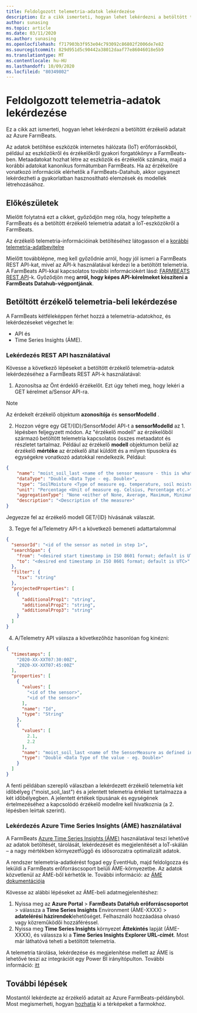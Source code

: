 ```yaml
---
title: Feldolgozott telemetria-adatok lekérdezése
description: Ez a cikk ismerteti, hogyan lehet lekérdezni a betöltött telemetria-információkat.
author: sunasing
ms.topic: article
ms.date: 03/11/2020
ms.author: sunasing
ms.openlocfilehash: f717903b3f953e04c793092c86802f2006de7e82
ms.sourcegitcommit: 829d951d5c90442a38012daaf77e86046018e5b9
ms.translationtype: MT
ms.contentlocale: hu-HU
ms.lasthandoff: 10/09/2020
ms.locfileid: "80349802"
---
```

# <a name="query-ingested-telemetry-data"></a>Feldolgozott telemetria-adatok lekérdezése

Ez a cikk azt ismerteti, hogyan lehet lekérdezni a betöltött érzékelő adatait az Azure FarmBeats.

Az adatok betöltése eszközök internetes hálózata (IoT) erőforrásokból, például az eszközökről és érzékelőkről gyakori forgatókönyv a FarmBeats-ben. Metaadatokat hozhat létre az eszközök és érzékelők számára, majd a korábbi adatokat kanonikus formátumban FarmBeats. Ha az érzékelőre vonatkozó információk elérhetők a FarmBeats-Datahub, akkor ugyanezt lekérdezheti a gyakorlatban hasznosítható elemzések és modellek létrehozásához.

## <a name="before-you-begin"></a>Előkészületek

Mielőtt folytatná ezt a cikket, győződjön meg róla, hogy telepítette a FarmBeats és a betöltött érzékelő telemetria adatait a IoT-eszközökről a FarmBeats.

Az érzékelő telemetria-információinak betöltéséhez látogasson el a [korábbi telemetria-adatbevitelre](ingest-historical-telemetry-data-in-azure-farmbeats.md)

Mielőtt továbblépne, meg kell győződnie arról, hogy jól ismeri a FarmBeats REST API-kat, mivel az API-k használatával kérdezi le a betöltött telemetria. A FarmBeats API-kkal kapcsolatos további információkért lásd: [FARMBEATS REST API](rest-api-in-azure-farmbeats.md)-k. Győződjön meg **arról, hogy képes API-kérelmeket készíteni a FarmBeats Datahub-végpontjának**.

## <a name="query-ingested-sensor-telemetry-data"></a>Betöltött érzékelő telemetria-beli lekérdezése

A FarmBeats kétféleképpen férhet hozzá a telemetria-adatokhoz, és lekérdezéseket végezhet le:

- API és
- Time Series Insights (ÁME).

### <a name="query-using-rest-api"></a>Lekérdezés REST API használatával

Kövesse a következő lépéseket a betöltött érzékelő telemetria-adatok lekérdezéséhez a FarmBeats REST API-k használatával:

1. Azonosítsa az Önt érdeklő érzékelőt. Ezt úgy teheti meg, hogy lekéri a GET kérelmet a/Sensor API-ra.

> [!NOTE]
> Az érdekelt érzékelő objektum **azonosítója** és **sensorModelId** .

2. Hozzon végre egy GET/{ID}/SensorModel API-t a **sensorModelId** az 1. lépésben feljegyzett módon. Az "érzékelő modell" az érzékelőből származó betöltött telemetria kapcsolatos összes metaadatot és részletet tartalmaz. Például az érzékelő **modell** objektumon belül az érzékelő **mértéke** az érzékelő által küldött és a milyen típusokra és egységekre vonatkozó adatokkal rendelkezik. Például:

  ```json
  {
      "name": "moist_soil_last <name of the sensor measure - this is what we will receive as part of the queried telemetry data>",
      "dataType": "Double <Data Type - eg. Double>",
      "type": "SoilMoisture <Type of measure eg. temperature, soil moisture etc.>",
      "unit": "Percentage <Unit of measure eg. Celsius, Percentage etc.>",
      "aggregationType": "None <either of None, Average, Maximum, Minimum, StandardDeviation>",
      "description": "<Description of the measure>"
  }
  ```
Jegyezze fel az érzékelő modell GET/{ID} hívásának válaszát.

3. Tegye fel a/Telemetry API-t a következő bemeneti adattartalommal

  ```json
  {
    "sensorId": "<id of the sensor as noted in step 1>",
    "searchSpan": {
      "from": "<desired start timestamp in ISO 8601 format; default is UTC>",
      "to": "<desired end timestamp in ISO 8601 format; default is UTC>"
    },
    "filter": {
      "tsx": "string"
    },
    "projectedProperties": [
      {
        "additionalProp1": "string",
        "additionalProp2": "string",
        "additionalProp3": "string"
      }
    ]
  }
  ```
4. A/Telemetry API válasza a következőhöz hasonlóan fog kinézni:

  ```json
  {
    "timestamps": [
      "2020-XX-XXT07:30:00Z",
      "2020-XX-XXT07:45:00Z"
    ],
    "properties": [
      {
        "values": [
          "<id of the sensor>",
          "<id of the sensor>"
        ],
        "name": "Id",
        "type": "String"
      },
      {
        "values": [
          2.1,
          2.2
        ],
        "name": "moist_soil_last <name of the SensorMeasure as defined in the SensorModel object>",
        "type": "Double <Data Type of the value - eg. Double>"
      }
    ]
  }
  ```
A fenti példában szereplő válaszban a lekérdezett érzékelő telemetria két időbélyeg ("moist_soil_last") és a jelentett telemetria értékeit tartalmazza a két időbélyegben. A jelentett értékek típusának és egységének értelmezéséhez a kapcsolódó érzékelő modellre kell hivatkoznia (a 2. lépésben leírtak szerint).

### <a name="query-using-azure-time-series-insights-tsi"></a>Lekérdezés Azure Time Series Insights (ÁME) használatával

A FarmBeats [Azure Time Series Insights (ÁME)](https://azure.microsoft.com/services/time-series-insights/) használatával teszi lehetővé az adatok betöltését, tárolását, lekérdezését és megjelenítését a IoT-skálán – a nagy mértékben környezetfüggő és idősorozatra optimalizált adatok.

A rendszer telemetria-adatkérést fogad egy EventHub, majd feldolgozza és leküldi a FarmBeats erőforráscsoport belüli ÁME-környezetbe. Az adatok közvetlenül az ÁME-ből kérhetők le. További információ: az [ÁME dokumentációja](https://docs.microsoft.com/azure/time-series-insights/time-series-insights-explorer)

Kövesse az alábbi lépéseket az ÁME-beli adatmegjelenítéshez:

1. Nyissa meg az **Azure Portal**  >  **FarmBeats DataHub erőforráscsoportot** > válassza a **Time Series Insights** Environment (ÁME-XXXX) > **adatelérési házirendek**lehetőséget. Felhasználó hozzáadása olvasó vagy közreműködői hozzáféréssel.
2. Nyissa meg **Time Series Insights** környezet **Áttekintés** lapját (ÁME-XXXX), és válassza ki a **Time Series Insights Explorer URL-címét**. Most már láthatóvá teheti a betöltött telemetria.

A telemetria tárolása, lekérdezése és megjelenítése mellett az ÁME is lehetővé teszi az integrációt egy Power BI irányítópulton. További információ: [itt]( https://docs.microsoft.com/azure/time-series-insights/how-to-connect-power-bi)

## <a name="next-steps"></a>További lépések

Mostantól lekérdezte az érzékelő adatait az Azure FarmBeats-példányból. Most megismerheti, hogyan [hozhatja](generate-maps-in-azure-farmbeats.md#generate-maps) ki a térképeket a farmokhoz.
